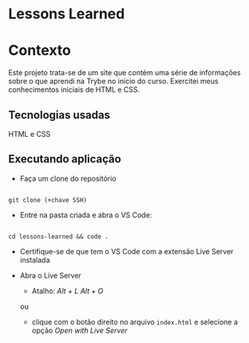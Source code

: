 
# Lessons Learned

  

# Contexto

Este projeto trata-se de um site que contém uma série de informações sobre o que aprendi na Trybe no início do curso. Exercitei meus conhecimentos iniciais de HTML e CSS.

  

## Tecnologias usadas

  

HTML e CSS

  

## Executando aplicação

  

* Faça um clone do repositório

  

```

git clone (+chave SSH)

```

* Entre na pasta criada e abra o VS Code:

  

```

cd lessons-learned && code .

```

* Certifique-se de que tem o VS Code com a extensão Live Server instalada

* Abra o Live Server


	- Atalho: *Alt + L Alt + O*

	ou

	- clique com o botão direito no arquivo `index.html` e selecione a opção *Open with Live Server*
